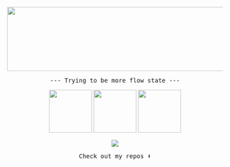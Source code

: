 
<p align="center">
  <img width="1000" height="150" src="https://lh3.googleusercontent.com/NTCTXvONVLnriwhSHgltgfxux3E-MD-8opJb23OXscknB-hwaRLQiiGl3Nnxe5S0Rye_C3Zq2CZFE8D8zJFOhBOQLRMX2kUtTHDz5vuV1npiQ7w_W4lYzFsbJmyOrGGOhU4HL1rgyg=w2400">
</p>

<!-- ## Trying to be more flow state :dragon: -->
<p align="center">
  <samp font-weight="bold">--- Trying to be more flow state ---</samp>
</p>

<p align="center">
  <img src="https://media3.giphy.com/media/ln7z2eWriiQAllfVcn/200w.webp" width="100">
  <img src="https://i.giphy.com/media/LMt9638dO8dftAjtco/200.webp" width="100">
  <img src="https://i.giphy.com/media/eNAsjO55tPbgaor7ma/200w.webp" width="100">
</p>

<p align="center">
  <a target="_blank" href="https://www.linkedin.com/in/warren-gifford-he-him-b1141a1b4/">
    <img src="https://img.shields.io/badge/-LinkedIn-0077B5?style=for-the-badge&logo=Linkedin&logoColor=white"></img>
  </a>
</p>

<p align="center">
  <samp>Check out my repos ⬇️  </samp>
</p>
